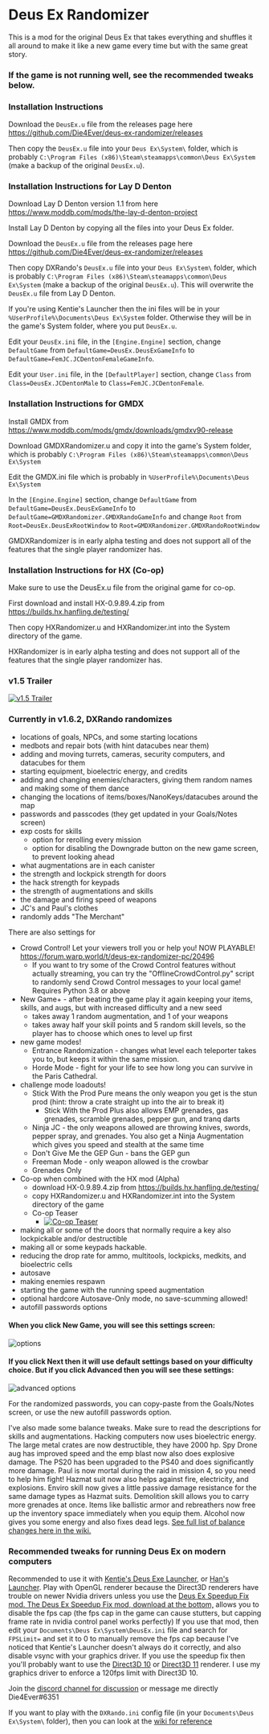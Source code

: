 # Deus Ex Randomizer

This is a mod for the original Deus Ex that takes everything and shuffles it all around to make it like a new game every time but with the same great story.

### If the game is not running well, see the recommended tweaks below.

### Installation Instructions

Download the `DeusEx.u` file from the releases page here https://github.com/Die4Ever/deus-ex-randomizer/releases

Then copy the `DeusEx.u` file into your `Deus Ex\System\` folder, which is probably `C:\Program Files (x86)\Steam\steamapps\common\Deus Ex\System` (make a backup of the original `DeusEx.u`).

### Installation Instructions for Lay D Denton

Download Lay D Denton version 1.1 from here https://www.moddb.com/mods/the-lay-d-denton-project

Install Lay D Denton by copying all the files into your Deus Ex folder.

Download the `DeusEx.u` file from the releases page here https://github.com/Die4Ever/deus-ex-randomizer/releases

Then copy DXRando's `DeusEx.u` file into your `Deus Ex\System\` folder, which is probably `C:\Program Files (x86)\Steam\steamapps\common\Deus Ex\System` (make a backup of the original `DeusEx.u`). This will overwrite the `DeusEx.u` file from Lay D Denton.

If you're using Kentie's Launcher then the ini files will be in your `%UserProfile%\Documents\Deus Ex\System` folder. Otherwise they will be in the game's System folder, where you put `DeusEx.u`.

Edit your `DeusEx.ini` file, in the `[Engine.Engine]` section, change `DefaultGame` from `DefaultGame=DeusEx.DeusExGameInfo` to `DefaultGame=FemJC.JCDentonFemaleGameInfo`.

Edit your `User.ini` file, in the `[DefaultPlayer]` section, change `Class` from `Class=DeusEx.JCDentonMale` to `Class=FemJC.JCDentonFemale`.

### Installation Instructions for GMDX

Install GMDX from https://www.moddb.com/mods/gmdx/downloads/gmdxv90-release

Download GMDXRandomizer.u and copy it into the game's System folder, which is probably `C:\Program Files (x86)\Steam\steamapps\common\Deus Ex\System`

Edit the GMDX.ini file which is probably in `%UserProfile%\Documents\Deus Ex\System`

In the `[Engine.Engine]` section, change `DefaultGame` from `DefaultGame=DeusEx.DeusExGameInfo` to `DefaultGame=GMDXRandomizer.GMDXRandoGameInfo` and change `Root` from `Root=DeusEx.DeusExRootWindow` to `Root=GMDXRandomizer.GMDXRandoRootWindow`

GMDXRandomizer is in early alpha testing and does not support all of the features that the single player randomizer has.

### Installation Instructions for HX (Co-op)

Make sure to use the DeusEx.u file from the original game for co-op.

First download and install HX-0.9.89.4.zip from https://builds.hx.hanfling.de/testing/

Then copy HXRandomizer.u and HXRandomizer.int into the System directory of the game.

HXRandomizer is in early alpha testing and does not support all of the features that the single player randomizer has.

### v1.5 Trailer

[![v1.5 Trailer](https://img.youtube.com/vi/A0Li3XuBjGg/0.jpg)](https://www.youtube.com/watch?v=A0Li3XuBjGg)

### Currently in v1.6.2, DXRando randomizes
* locations of goals, NPCs, and some starting locations
* medbots and repair bots (with hint datacubes near them)
* adding and moving turrets, cameras, security computers, and datacubes for them
* starting equipment, bioelectric energy, and credits
* adding and changing enemies/characters, giving them random names and making some of them dance
* changing the locations of items/boxes/NanoKeys/datacubes around the map
* passwords and passcodes (they get updated in your Goals/Notes screen)
* exp costs for skills
    * option for rerolling every mission
    * option for disabling the Downgrade button on the new game screen, to prevent looking ahead
* what augmentations are in each canister
* the strength and lockpick strength for doors
* the hack strength for keypads
* the strength of augmentations and skills
* the damage and firing speed of weapons
* JC's and Paul's clothes
* randomly adds "The Merchant"

There are also settings for
* Crowd Control! Let your viewers troll you or help you! NOW PLAYABLE! https://forum.warp.world/t/deus-ex-randomizer-pc/20496
    * If you want to try some of the Crowd Control features without actually streaming, you can try the "OfflineCrowdControl.py" script to randomly send Crowd Control messages to your local game!  Requires Python 3.8 or above
* New Game+ - after beating the game play it again keeping your items, skills, and augs, but with increased difficulty and a new seed
    * takes away 1 random augmentation, and 1 of your weapons
    * takes away half your skill points and 5 random skill levels, so the player has to choose which ones to level up first
* new game modes!
    * Entrance Randomization - changes what level each teleporter takes you to, but keeps it within the same mission.
    * Horde Mode - fight for your life to see how long you can survive in the Paris Cathedral.
* challenge mode loadouts!
    * Stick With the Prod Pure means the only weapon you get is the stun prod (hint: throw a crate straight up into the air to break it)
        * Stick With the Prod Plus also allows EMP grenades, gas grenades, scramble grenades, pepper gun, and tranq darts
    * Ninja JC - the only weapons allowed are throwing knives, swords, pepper spray, and grenades. You also get a Ninja Augmentation which gives you speed and stealth at the same time
    * Don't Give Me the GEP Gun - bans the GEP gun
    * Freeman Mode - only weapon allowed is the crowbar
    * Grenades Only
* Co-op when combined with the HX mod (Alpha)
    * download HX-0.9.89.4.zip from https://builds.hx.hanfling.de/testing/
    * copy HXRandomizer.u and HXRandomizer.int into the System directory of the game
    * Co-op Teaser
      * [![Co-op Teaser](https://img.youtube.com/vi/YwgKlt5N70A/0.jpg)](https://www.youtube.com/watch?v=YwgKlt5N70A)
* making all or some of the doors that normally require a key also lockpickable and/or destructible
* making all or some keypads hackable.
* reducing the drop rate for ammo, multitools, lockpicks, medkits, and bioelectric cells
* autosave
* making enemies respawn
* starting the game with the running speed augmentation
* optional hardcore Autosave-Only mode, no save-scumming allowed!
* autofill passwords options

#### When you click New Game, you will see this settings screen:
![options](https://i.imgur.com/WaExgts.png)

#### If you click Next then it will use default settings based on your difficulty choice. But if you click Advanced then you will see these settings:
![advanced options](https://i.imgur.com/bQcLOY7.png)

For the randomized passwords, you can copy-paste from the Goals/Notes screen, or use the new autofill passwords option.

I've also made some balance tweaks. Make sure to read the descriptions for skills and augmentations. Hacking computers now uses bioelectric energy. The large metal crates are now destructible, they have 2000 hp. Spy Drone aug has improved speed and the emp blast now also does explosive damage. The PS20 has been upgraded to the PS40 and does significantly more damage. Paul is now mortal during the raid in mission 4, so you need to help him fight! Hazmat suit now also helps against fire, electricity, and explosions. Enviro skill now gives a little passive damage resistance for the same damage types as Hazmat suits. Demolition skill allows you to carry more grenades at once. Items like ballistic armor and rebreathers now free up the inventory space immediately when you equip them. Alcohol now gives you some energy and also fixes dead legs. [See full list of balance changes here in the wiki.](https://github.com/Die4Ever/deus-ex-randomizer/wiki/Balance-Changes)

### Recommended tweaks for running Deus Ex on modern computers

Recommended to use it with [Kentie's Deus Exe Launcher](http://www.kentie.net/article/dxguide/), or [Han's Launcher](https://coding.hanfling.de/launch/#binaries). Play with OpenGL renderer because the Direct3D renderers have trouble on newer Nvidia drivers unless you use the [Deus Ex Speedup Fix mod. The Deus Ex Speedup Fix mod, download at the bottom,](https://steamcommunity.com/sharedfiles/filedetails/?id=2048525175) allows you to disable the fps cap (the fps cap in the game can cause stutters, but capping frame rate in nvidia control panel works perfectly) If you use that mod, then edit your `Documents\Deus Ex\System\DeusEx.ini` file and search for `FPSLimit=` and set it to 0 to manually remove the fps cap because I've noticed that Kentie's Launcher doesn't always do it correctly, and also disable vsync with your graphics driver. If you use the speedup fix then you'll probably want to use the [Direct3D 10](https://kentie.net/article/d3d10drv/) or [Direct3D 11](https://kentie.net/article/d3d11drv/index.htm) renderer. I use my graphics driver to enforce a 120fps limit with Direct3D 10.

Join the [discord channel for discussion](https://discord.gg/daQVyAp2ds) or message me directly Die4Ever#6351

If you want to play with the `DXRando.ini` config file (in your `Documents\Deus Ex\System\` folder), then you can look at the [wiki for reference](https://github.com/Die4Ever/deus-ex-randomizer/wiki/DXRando.ini-config)
